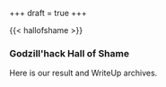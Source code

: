 +++
draft = true
+++

{{< hallofshame >}}

<h3>Godzill'hack Hall of Shame</h3>
<p>Here is our result and WriteUp archives.</p>

